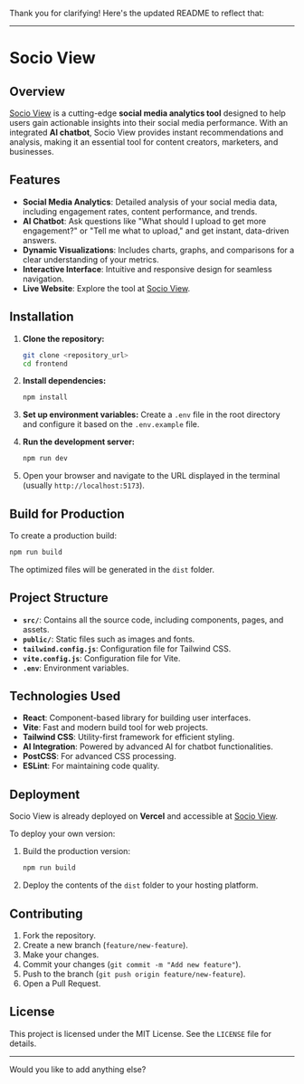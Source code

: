 

Thank you for clarifying! Here's the updated README to reflect that:

---

# Socio View

## Overview

[Socio View](https://socio-view.vercel.app) is a cutting-edge **social media analytics tool** designed to help users gain actionable insights into their social media performance. With an integrated **AI chatbot**, Socio View provides instant recommendations and analysis, making it an essential tool for content creators, marketers, and businesses.

## Features

- **Social Media Analytics**: Detailed analysis of your social media data, including engagement rates, content performance, and trends.
- **AI Chatbot**: Ask questions like "What should I upload to get more engagement?" or "Tell me what to upload," and get instant, data-driven answers.
- **Dynamic Visualizations**: Includes charts, graphs, and comparisons for a clear understanding of your metrics.
- **Interactive Interface**: Intuitive and responsive design for seamless navigation.
- **Live Website**: Explore the tool at [Socio View](https://socio-view.vercel.app).

## Installation

1. **Clone the repository:**
   ```bash
   git clone <repository_url>
   cd frontend
   ```

2. **Install dependencies:**
   ```bash
   npm install
   ```

3. **Set up environment variables:**
   Create a `.env` file in the root directory and configure it based on the `.env.example` file.

4. **Run the development server:**
   ```bash
   npm run dev
   ```

5. Open your browser and navigate to the URL displayed in the terminal (usually `http://localhost:5173`).

## Build for Production

To create a production build:

```bash
npm run build
```

The optimized files will be generated in the `dist` folder.

## Project Structure

- **`src/`**: Contains all the source code, including components, pages, and assets.
- **`public/`**: Static files such as images and fonts.
- **`tailwind.config.js`**: Configuration file for Tailwind CSS.
- **`vite.config.js`**: Configuration file for Vite.
- **`.env`**: Environment variables.

## Technologies Used

- **React**: Component-based library for building user interfaces.
- **Vite**: Fast and modern build tool for web projects.
- **Tailwind CSS**: Utility-first framework for efficient styling.
- **AI Integration**: Powered by advanced AI for chatbot functionalities.
- **PostCSS**: For advanced CSS processing.
- **ESLint**: For maintaining code quality.

## Deployment

Socio View is already deployed on **Vercel** and accessible at [Socio View](https://socio-view.vercel.app). 

To deploy your own version:

1. Build the production version:
   ```bash
   npm run build
   ```

2. Deploy the contents of the `dist` folder to your hosting platform.

## Contributing

1. Fork the repository.
2. Create a new branch (`feature/new-feature`).
3. Make your changes.
4. Commit your changes (`git commit -m "Add new feature"`).
5. Push to the branch (`git push origin feature/new-feature`).
6. Open a Pull Request.

## License

This project is licensed under the MIT License. See the `LICENSE` file for details.

---

Would you like to add anything else?
